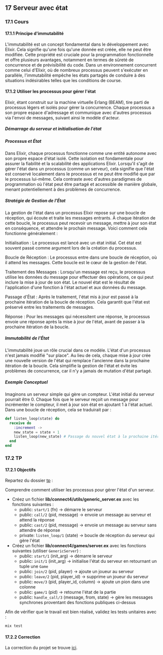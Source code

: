 ## 17 Serveur avec état

### 17.1 Cours

#### 17.1.1 Principe d'immutabilité

L'immutabilité est un concept fondamental dans le développement avec Elixir. Cela signifie qu'une fois qu'une donnée est créée, elle ne peut être modifiée. Cette propriété est cruciale pour la programmation fonctionnelle et offre plusieurs avantages, notamment en termes de sûreté de concurrence et de prévisibilité du code. Dans un environnement concurrent comme celui d'Elixir, où de nombreux processus peuvent s'exécuter en parallèle, l'immutabilité empêche les états partagés de conduire à des situations indésirables telles que les conditions de course.

#### 17.1.2 Utiliser les processus pour gérer l'état

Elixir, étant construit sur la machine virtuelle Erlang (BEAM), tire parti de processus légers et isolés pour gérer la concurrence. Chaque processus a son propre espace d'adressage et communique avec d'autres processus via l'envoi de messages, suivant ainsi le modèle d'acteur.

##### Démarrage du serveur et initialisation de l'état

##### Processus et État

Dans Elixir, chaque processus fonctionne comme une entité autonome avec son propre espace d'état isolé. Cette isolation est fondamentale pour assurer la fiabilité et la scalabilité des applications Elixir. Lorsqu'il s'agit de gérer l'état dans un processus (comme un serveur), cela signifie que l'état est conservé localement dans le processus et ne peut être modifié que par le processus lui-même. Cela contraste avec d'autres paradigmes de programmation où l'état peut être partagé et accessible de manière globale, menant potentiellement à des problèmes de concurrence.

##### Stratégie de Gestion de l'État

La gestion de l'état dans un processus Elixir repose sur une boucle de réception, qui écoute et traite les messages entrants. À chaque itération de cette boucle, le processus peut recevoir un message, mettre à jour son état en conséquence, et attendre le prochain message. Voici comment cela fonctionne généralement :

Initialisation : Le processus est lancé avec un état initial. Cet état est souvent passé comme argument lors de la création du processus.

Boucle de Réception : Le processus entre dans une boucle de réception, où il attend les messages. Cette boucle est le cœur de la gestion de l'état.

Traitement des Messages : Lorsqu'un message est reçu, le processus utilise les données du message pour effectuer des opérations, ce qui peut inclure la mise à jour de son état. Le nouvel état est le résultat de l'application d'une fonction à l'état actuel et aux données du message.

Passage d'État : Après le traitement, l'état mis à jour est passé à la prochaine itération de la boucle de réception. Cela garantit que l'état est préservé entre les traitements de messages.

Réponse : Pour les messages qui nécessitent une réponse, le processus envoie une réponse après la mise à jour de l'état, avant de passer à la prochaine itération de la boucle.

##### Immutabilité de l'État

L'immutabilité joue un rôle crucial dans ce modèle. L'état d'un processus n'est jamais modifié "sur place". Au lieu de cela, chaque mise à jour crée une nouvelle version de l'état qui remplace l'ancienne dans la prochaine itération de la boucle. Cela simplifie la gestion de l'état et évite les problèmes de concurrence, car il n'y a jamais de mutation d'état partagé.

##### Exemple Conceptuel

Imaginons un serveur simple qui gère un compteur. L'état initial du serveur pourrait être 0. Chaque fois que le serveur reçoit un message pour incrémenter le compteur, il met à jour son état en ajoutant 1 à l'état actuel. Dans une boucle de réception, cela se traduirait par :

```elixir
def listen_loop(state) do
  receive do
    :increment ->
    new_state = state + 1
    listen_loop(new_state) # Passage du nouvel état à la prochaine itération
  end
end
```

### 17.2 TP

#### 17.2.1 Objectifs

Repartez du dossier [tp](https://github.com/nathan-poncet/fyc/tree/main/parts/17%20-%20Stateful%20Server/tp) :

Comprendre comment utiliser les processus pour gérer l'état d'un serveur.

- Créez un fichier **lib/connect4/utils/generic_server.ex** avec les fonctions suivantes :
  - public: `start/1` (fn) -> démarre le serveur
  - public: `call/2` (pid, message) -> envoie un message au serveur et attend la réponse
  - public: `cast/2` (pid, message) -> envoie un message au serveur sans attendre de réponse
  - private: `listen_loop/1` (state) -> boucle de réception du serveur qui gère l'état
- Créez un fichier **lib/connect4/games/server.ex** avec les fonctions suivantes (utiliser `GenericServer`) :
  - public: `start/1` (init_arg) -> démarre le serveur
  - public: `init/1` (init_arg) -> initialise l'état du serveur en retournant un tuple une `Game`
  - public: `join/2` (pid, player) -> ajoute un joueur au serveur
  - public: `leave/2` (pid, player_id) -> supprime un joueur du serveur
  - public: `move/3` (pid, player_id, column) -> ajoute un pion dans une colonne
  - public: `game/1` (pid) -> retourne l'état de la partie
  - public: `handle_call/3` (message, from, state) -> gère les messages synchrones proventant des fonctions publiques ci-dessus

Afin de vérifier que le travail est bien réalisé, validez les tests unitaires avec :

```bash
mix test
```

#### 17.2.2 Correction

La correction du projet se trouve [ici](https://github.com/nathan-poncet/fyc/tree/main/parts/17%20-%20Stateful%20Server/correction).
